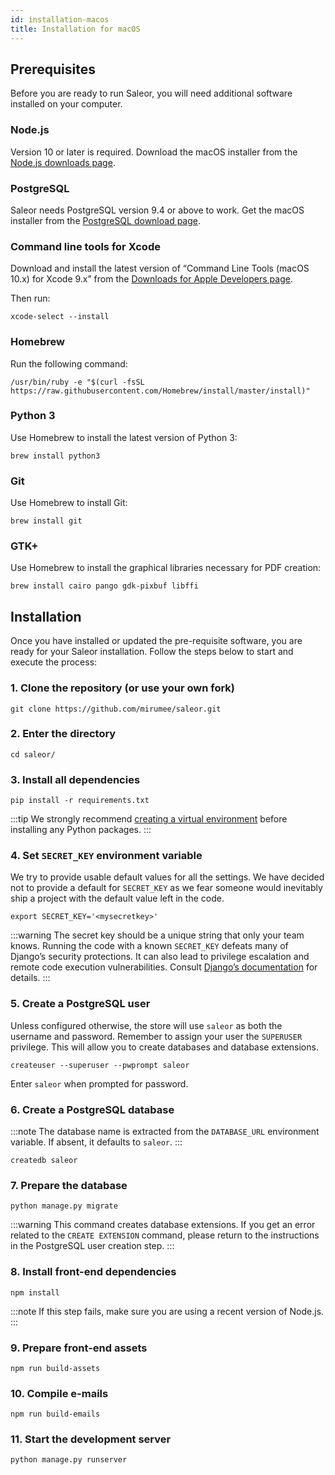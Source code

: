 ```yaml
---
id: installation-macos
title: Installation for macOS
---
```


## Prerequisites

Before you are ready to run Saleor, you will need additional software installed on your computer.

### Node.js

Version 10 or later is required. Download the macOS installer from the [Node.js downloads page](https://nodejs.org/en/download/).

### PostgreSQL

Saleor needs PostgreSQL version 9.4 or above to work. Get the macOS installer from the [PostgreSQL download page](https://www.postgresql.org/download/macosx/).

### Command line tools for Xcode

Download and install the latest version of “Command Line Tools (macOS 10.x) for Xcode 9.x” from the [Downloads for Apple Developers page](https://developer.apple.com/download/more/).

Then run:

```shell-session
xcode-select --install
```

### Homebrew

Run the following command:

```shell-session
/usr/bin/ruby -e "$(curl -fsSL https://raw.githubusercontent.com/Homebrew/install/master/install)"
```

### Python 3

Use Homebrew to install the latest version of Python 3:

```shell-session
brew install python3
```

### Git

Use Homebrew to install Git:

```shell-session
brew install git
```

### GTK+

Use Homebrew to install the graphical libraries necessary for PDF creation:

```shell-session
brew install cairo pango gdk-pixbuf libffi
```

## Installation

Once you have installed or updated the pre-requisite software, you are ready for your Saleor installation. Follow the steps below to start and execute the process:

### 1. Clone the repository (or use your own fork)

```shell-session
git clone https://github.com/mirumee/saleor.git
```

### 2. Enter the directory

```shell-session
cd saleor/
```

### 3. Install all dependencies

```shell-session
pip install -r requirements.txt
```

:::tip
We strongly recommend [creating a virtual environment](https://docs.python.org/3/tutorial/venv.html) before installing any Python packages.
:::

### 4. Set `SECRET_KEY` environment variable

We try to provide usable default values for all the settings. We have decided not to provide a default for `SECRET_KEY` as we fear someone would inevitably ship a project with the default value left in the code.

```shell-session
export SECRET_KEY='<mysecretkey>'
```

:::warning
The secret key should be a unique string that only your team knows. Running the code with a known `SECRET_KEY` defeats many of Django’s security protections. It can also lead to privilege escalation and remote code execution vulnerabilities. Consult [Django’s documentation](https://docs.djangoproject.com/en/1.11/ref/settings/#secret-key) for details.
:::

### 5. Create a PostgreSQL user

Unless configured otherwise, the store will use `saleor` as both the username and password. Remember to assign your user the `SUPERUSER` privilege. This will allow you to create databases and database extensions.

```shell-session
createuser --superuser --pwprompt saleor
```

Enter `saleor` when prompted for password.

### 6. Create a PostgreSQL database

:::note
The database name is extracted from the `DATABASE_URL` environment variable. If absent, it defaults to `saleor`.
:::

```shell-session
createdb saleor
```

### 7. Prepare the database

```shell-session
python manage.py migrate
```

:::warning
This command creates database extensions. If you get an error related to the `CREATE EXTENSION` command, please return to the instructions in the PostgreSQL user creation step.
:::

### 8. Install front-end dependencies

```shell-session
npm install
```

:::note
If this step fails, make sure you are using a recent version of Node.js.
:::

### 9. Prepare front-end assets

```shell-session
npm run build-assets
```

### 10. Compile e-mails

```shell-session
npm run build-emails
```

### 11. Start the development server

```shell-session
python manage.py runserver
```
